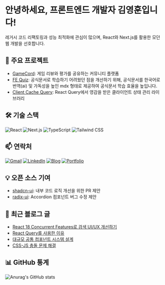 # 안녕하세요, 프론트엔드 개발자 김영훈입니다!

레거시 코드 리팩토링과 성능 최적화에 관심이 많으며, React와 Next.js를 활용한 모던 웹 개발을 선호합니다.

## 🚀 주요 프로젝트

- [GameCord](https://github.com/joseph0926/GameCord): 게임 리뷰와 평가를 공유하는 커뮤니티 플랫폼
- [FE Quiz](https://github.com/joseph0926/fe-quiz): 공식문서로 학습하기 어려웠던 점을 개선하기 위해, 공식문서를 한국어로 번역(ai) 및 가독성을 높인 mdx 형태로 제공하여 공식문서 학습 효율을 높입니다.
- [Client Cache Query](https://github.com/joseph0926/client-cache-query): React Query에서 영감을 받은 클라이언트 상태 관리 라이브러리

## 🛠 기술 스택

![React](https://img.shields.io/badge/React-61DAFB?style=flat&logo=react&logoColor=white)
![Next.js](https://img.shields.io/badge/Next.js-000000?style=flat&logo=nextdotjs&logoColor=white)
![TypeScript](https://img.shields.io/badge/TypeScript-3178C6?style=flat&logo=typescript&logoColor=white)
![Tailwind CSS](https://img.shields.io/badge/Tailwind%20CSS-38B2AC?style=flat&logo=tailwindcss&logoColor=white)

## 📫 연락처

[![Gmail](https://img.shields.io/badge/Gmail-D14836?style=flat&logo=gmail&logoColor=white)](mailto:rkekqmf0926@gmail.com)
[![LinkedIn](https://img.shields.io/badge/LinkedIn-0A66C2?style=flat&logo=linkedin&logoColor=white)](https://www.linkedin.com/in/joseph0926)
[![Blog](https://img.shields.io/badge/Blog-FF5722?style=flat&logo=blogger&logoColor=white)](https://joseph0926.tistory.com)
[![Portfolio](https://img.shields.io/badge/Portfolio-000000?style=flat&logo=vercel&logoColor=white)](https://joseph0926-portfolio.vercel.app)

## 💡 오픈 소스 기여

- [shadcn-ui](https://github.com/shadcn-ui/ui/pull/4745): 내부 코드 로직 개선을 위한 PR 제안
- [radix-ui](https://github.com/radix-ui/primitives/issues/2832#issuecomment-2327829491): Accordion 컴포넌트 버그 수정 제안

## 📝 최근 블로그 글

- [React 18 Concurrent Features로 검색 UI/UX 개선하기](https://joseph0926-portfolio.vercel.app/blogs/7)
- [React Query를 사용한 이유](https://joseph0926.tistory.com/114)
- [대규모 공통 컴포넌트 시스템 설계](https://joseph0926.tistory.com/117)
- [CSS-JS 충돌 문제 해결](https://joseph0926.tistory.com/116)

## 📊 GitHub 통계

![Anurag's GitHub stats](https://github-readme-stats.vercel.app/api?username=joseph0926&show_icons=true&theme=radical)

